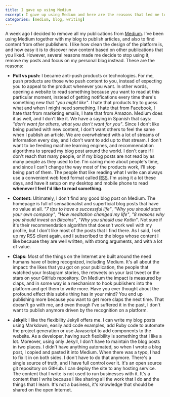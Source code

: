```yaml
---
title: I gave up using Medium
excerpt: I gave up using Medium and here are the reasons that led me to make the decission.
categories: [medium, blog, writing]
---
```


A week ago I decided to remove all my publications from [Medium](https://mediu.com). I've been using Medium together with my blog to publish articles, and also to find content from other publishers. I like how clean the design of the platform is, and how easy it is to discover new content based on other publications that you liked. However, several reasons made me decide to stop using it, remove my posts and focus on my personal blog instead. These are the reasons:

- **Pull vs push:** I became anti-push products or technologies. For me, push products are those who push content to you, instead of expecting you to appeal to the product whenever you want. In other words, opening a website to read something because you want to read at this particular moment, instead of getting notifications every time there's something new that _"you might like"_. I hate that products try to guess what and when I might need something. I hate that from Facebook, I hate that from marketing emails, I hate that from Amazon. Medium does it as well, and I don't like it. We have a saying in Spanish that says: _"don't want for others, what you don't want for you"_. Since I don't like being pushed with new content, I don't want others to feel the same when I publish an article. We are overwhelmed with a lot of streams of information every day, and I don't want to add up to that stream. I don't want to be feeding machine learning engines, and recommendation algorithms to spread my blog post around the world. I don't care if I don't reach that many people, or if my blog posts are not read by as many people as they used to be. I'm caring more about people's time, and since I can't change the way most of the products work, I'll stop being part of them. The people that like reading what I write can always use a convenient web feed format called [RSS](https://en.wikipedia.org/wiki/RSS). I'm using it a lot these days, and have it setup on my desktop and mobile phone to read **whenever I feel I'd like to read something**.

- **Content:** Ultimately, I don't find any good blog post on Medium. The homepage is full of sensationalist and superficial blog posts that have no value at all. _"7 tips to have a successful life"_, _"Why you should start your own company"_, _"How meditation changed my life"_, _"8 reasons why you should invest on Bitcoins"_, _"Why you should use Kotlin"_. Not sure if it's their recommendation algorithm that doesn't work well with my profile, but I don't like most of the posts that I find there. As I said, I set up my RSS client again, and I subscribed to the blogs whose content I like because they are well written, with strong arguments, and with a lot of value.

- **Claps:** Most of the things on the Internet are built around the need humans have of being recognized, including Medium. It's all about the impact: the likes that you got on your publication, the people that watched your Instagram stories, the retweets on your last tweet or the stars on your GitHub repository. On Medium the impact is measured by claps, and in some way is a mechanism to hook publishers into the platform and get them to write more. Have you ever thought about the profound effect this subtle thing has in your mind? You end up publishing more because you want to get more claps the next time. That doesn't go with me, and even though I've suffered it in the past, I don't want to publish anymore driven by the recognition on a platform.

- **Jekyll:** I like the flexibility Jekyll offers me. I can write my blog posts using Markdown, easily add code examples, add Ruby code to automate the project generation or use Javascript to add components to the website. As a developer, having such flexibility is something that I like a lot. Moreover, using only Jekyll, I don't have to maintain the blog posts in two places. I didn't have anything automated, so when I wrote a blog post, I copied and pasted it into Medium. When there was a typo, I had to fix it in on both sides. I don't have to do that anymore. There's a single source of truth, and I have full control over it. It's an open source git repository on GitHub. I can deploy the site to any hosting service. The content that I write is not used to run businesses with it. It's a content that I write because I like sharing all the work that I do and the things that I learn. It's not a business, it's knowledge that should be shared on the open Internet.
